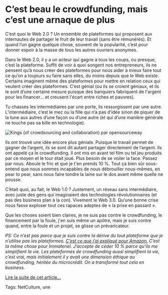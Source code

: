 # C’est beau le crowdfunding, mais c’est une arnaque de plus

C’est quoi le Web 2.0 ? Un ensemble de plateformes qui proposent aux internautes de partager le fruit de leur travail (sans être rémunérés). Et quand l’un gagne quelque chose, souvent de la popularité, c’est pour donner espoir à la masse de tous les autres ouvriers anonymes.<span id="more-35311"></span>

Dans le Web 2.0, il y a un acteur qui gagne à tous les coups, ou presque, c’est la plateforme. Suffit de voir à quoi songent nos entrepreneurs, ils ne pensent qu’à nous créer des plateformes pour nous aider à mieux faire tout ce qu’on a toujours su faire sans elles, du moins depuis que le Web existe. Certains imaginent même des plateformes pour mettre en relation ceux qui veulent créer des plateformes. C’est génial (ou ils se croient géniaux, et ils le sont d’une certaine mesure puisque des banquiers fabriquent de l'argent pour les financer... et creusent l'écart entre riches et pauvres).

Tu chasses les intermédiaires par une porte, ils ressurgissent par une autre. L’intermédiaire, c’est le mec ou la fille qui n’a pas d’idée sinon de piquer de la tune aux autres d’une façon ou d’une autre (et qui d’une manière générale ne touche pas sa bille en technologie).

![Kings (of crowdsourcing and collaboration) par opensourceway](http://blog.tcrouzet.comhttps://tcrouzet.com/images_tc/2014/04/crowdf.png)

Ils ont trouvé une idée encore plus géniale. Puisque le travail permet de gagner de l’argent, ils se sont dit autant partager directement de l’argent. Ils ont appelé ça le crowdfunding. Il ont mis en avant tel film ou tel jeu produits par ce moyen et le tour était joué. Plus besoin de se voiler la face. Passez par nous. Aboule le fric et que je t'en prends 10 %. Tout ça bien sûr sous-entend que nous sommes incapables de nous débrouiller nous-mêmes, en pear to pear, sans nous faire tondre la laine sur le dos avant même quelle ne pousse.

C’était quoi, au fait, le Web 1.0 ? Justement, un réseau sans intermédiaire, avec juste des gens qui imaginaient des technologies révolutionnaires (et pas des business plan à la con). Vivement le Web 3.0. Qu’une bonne crise nous fasse exploser tout ces rapaces adeptes de « la prise en passant ».

Que les choses soient bien claires, je ne suis pas contre le crowdfunding, le financement par la foule, j'en suis même un apôtre, mais je suis contre quand, entre la foule et un projet, se glisse un prévaricateur.

*PS: Ce n’est pas parce que je suis contre la dérive du tout plateforme que je n’utilise pas les plateformes. [C’est ce que j’ai expliqué pour Amazon.](http://blog.tcrouzet.com/2014/04/28/quand-edition-se-combine-avec-autopublication/) C’est la même chose pour Immateriel. J’accepte de céder 10 % parce qu’ils me simplifient la vie. Les plateformes de crowdfunding aussi simplifient la vie, c’est vrai, mais initialement il y avait une dimension éthique au crowdfunding, héritée du microcrédit. On a transformé tout cela en business.*

[Lire la suite de cet article...](http://blog.tcrouzet.com/2014/04/30/le-crowdfunding-nest-quun-greenwashing-financier/)

Tags: NetCulture, une
